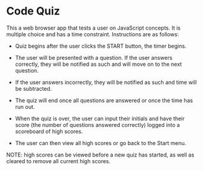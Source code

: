 # Code Quiz

This a web browser app that tests a user on JavaScript concepts. It is multiple choice and has a time constraint. Instructions are as follows:

* Quiz begins after the user clicks the START button, the timer begins.

* The user will be presented with a question. If the user answers correctly, they will be notified as such and will move on to the next question.

* If the user answers incorrectly, they will be notified as such and time will be subtracted. 

* The quiz will end once all questions are answered or once the time has run out.

* When the quiz is over, the user can input their initials and have their score (the number of questions answered correctly) logged into a scoreboard of high scores.

* The user can then view all high scores or go back to the Start menu.

NOTE: high scores can be viewed before a new quiz has started, as well as cleared to remove all current high scores.
